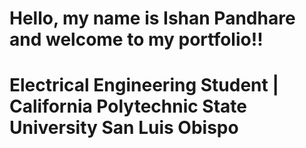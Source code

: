 # Hello, my name is Ishan Pandhare and welcome to my portfolio!! 
# Electrical Engineering Student | California Polytechnic State University San Luis Obispo
